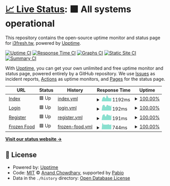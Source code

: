 # [📈 Live Status](https://i3fresh-tw.github.io/status.i3fresh.tw): <!--live status--> **🟩 All systems operational**

This repository contains the open-source uptime monitor and status page for [i3fresh.tw](https://i3fresh.tw/), powered by [Upptime](https://github.com/upptime/upptime).

[![Uptime CI](https://github.com/i3fresh-tw/status.i3fresh.tw/workflows/Uptime%20CI/badge.svg)](https://github.com/i3fresh-tw/status.i3fresh.tw/actions?query=workflow%3A%22Uptime+CI%22)
[![Response Time CI](https://github.com/i3fresh-tw/status.i3fresh.tw/workflows/Response%20Time%20CI/badge.svg)](https://github.com/i3fresh-tw/status.i3fresh.tw/actions?query=workflow%3A%22Response+Time+CI%22)
[![Graphs CI](https://github.com/i3fresh-tw/status.i3fresh.tw/workflows/Graphs%20CI/badge.svg)](https://github.com/i3fresh-tw/status.i3fresh.tw/actions?query=workflow%3A%22Graphs+CI%22)
[![Static Site CI](https://github.com/i3fresh-tw/status.i3fresh.tw/workflows/Static%20Site%20CI/badge.svg)](https://github.com/i3fresh-tw/status.i3fresh.tw/actions?query=workflow%3A%22Static+Site+CI%22)
[![Summary CI](https://github.com/i3fresh-tw/status.i3fresh.tw/workflows/Summary%20CI/badge.svg)](https://github.com/i3fresh-tw/status.i3fresh.tw/actions?query=workflow%3A%22Summary+CI%22)

With [Upptime](https://upptime.js.org), you can get your own unlimited and free uptime monitor and status page, powered entirely by a GitHub repository. We use [Issues](https://github.com/i3fresh-tw/status.i3fresh.tw/issues) as incident reports, [Actions](https://github.com/i3fresh-tw/status.i3fresh.tw/actions) as uptime monitors, and [Pages](https://i3fresh-tw.github.io/status.i3fresh.tw) for the status page.

<!--start: status pages-->
<!-- This summary is generated by Upptime (https://github.com/upptime/upptime) -->
<!-- Do not edit this manually, your changes will be overwritten -->
<!-- prettier-ignore -->
| URL | Status | History | Response Time | Uptime |
| --- | ------ | ------- | ------------- | ------ |
| <img alt="" src="https://icons.duckduckgo.com/ip3/i3fresh.tw.ico" height="13"> [Index](https://i3fresh.tw/index.html) | 🟩 Up | [index.yml](https://github.com/i3fresh-tw/status.i3fresh.tw/commits/HEAD/history/index.yml) | <details><summary><img alt="Response time graph" src="./graphs/index/response-time-week.png" height="20"> 1192ms</summary><br><a href="https://status.i3fresh.tw/history/index"><img alt="Response time 1192" src="https://img.shields.io/endpoint?url=https%3A%2F%2Fraw.githubusercontent.com%2Fi3fresh-tw%2Fstatus.i3fresh.tw%2FHEAD%2Fapi%2Findex%2Fresponse-time.json"></a><br><a href="https://status.i3fresh.tw/history/index"><img alt="24-hour response time 1168" src="https://img.shields.io/endpoint?url=https%3A%2F%2Fraw.githubusercontent.com%2Fi3fresh-tw%2Fstatus.i3fresh.tw%2FHEAD%2Fapi%2Findex%2Fresponse-time-day.json"></a><br><a href="https://status.i3fresh.tw/history/index"><img alt="7-day response time 1192" src="https://img.shields.io/endpoint?url=https%3A%2F%2Fraw.githubusercontent.com%2Fi3fresh-tw%2Fstatus.i3fresh.tw%2FHEAD%2Fapi%2Findex%2Fresponse-time-week.json"></a><br><a href="https://status.i3fresh.tw/history/index"><img alt="30-day response time 1192" src="https://img.shields.io/endpoint?url=https%3A%2F%2Fraw.githubusercontent.com%2Fi3fresh-tw%2Fstatus.i3fresh.tw%2FHEAD%2Fapi%2Findex%2Fresponse-time-month.json"></a><br><a href="https://status.i3fresh.tw/history/index"><img alt="1-year response time 1192" src="https://img.shields.io/endpoint?url=https%3A%2F%2Fraw.githubusercontent.com%2Fi3fresh-tw%2Fstatus.i3fresh.tw%2FHEAD%2Fapi%2Findex%2Fresponse-time-year.json"></a></details> | <details><summary><a href="https://status.i3fresh.tw/history/index">100.00%</a></summary><a href="https://status.i3fresh.tw/history/index"><img alt="All-time uptime 100.00%" src="https://img.shields.io/endpoint?url=https%3A%2F%2Fraw.githubusercontent.com%2Fi3fresh-tw%2Fstatus.i3fresh.tw%2FHEAD%2Fapi%2Findex%2Fuptime.json"></a><br><a href="https://status.i3fresh.tw/history/index"><img alt="24-hour uptime 100.00%" src="https://img.shields.io/endpoint?url=https%3A%2F%2Fraw.githubusercontent.com%2Fi3fresh-tw%2Fstatus.i3fresh.tw%2FHEAD%2Fapi%2Findex%2Fuptime-day.json"></a><br><a href="https://status.i3fresh.tw/history/index"><img alt="7-day uptime 100.00%" src="https://img.shields.io/endpoint?url=https%3A%2F%2Fraw.githubusercontent.com%2Fi3fresh-tw%2Fstatus.i3fresh.tw%2FHEAD%2Fapi%2Findex%2Fuptime-week.json"></a><br><a href="https://status.i3fresh.tw/history/index"><img alt="30-day uptime 100.00%" src="https://img.shields.io/endpoint?url=https%3A%2F%2Fraw.githubusercontent.com%2Fi3fresh-tw%2Fstatus.i3fresh.tw%2FHEAD%2Fapi%2Findex%2Fuptime-month.json"></a><br><a href="https://status.i3fresh.tw/history/index"><img alt="1-year uptime 100.00%" src="https://img.shields.io/endpoint?url=https%3A%2F%2Fraw.githubusercontent.com%2Fi3fresh-tw%2Fstatus.i3fresh.tw%2FHEAD%2Fapi%2Findex%2Fuptime-year.json"></a></details>
| <img alt="" src="https://icons.duckduckgo.com/ip3/i3fresh.tw.ico" height="13"> [Login](https://i3fresh.tw/login.html) | 🟩 Up | [login.yml](https://github.com/i3fresh-tw/status.i3fresh.tw/commits/HEAD/history/login.yml) | <details><summary><img alt="Response time graph" src="./graphs/login/response-time-week.png" height="20"> 192ms</summary><br><a href="https://status.i3fresh.tw/history/login"><img alt="Response time 192" src="https://img.shields.io/endpoint?url=https%3A%2F%2Fraw.githubusercontent.com%2Fi3fresh-tw%2Fstatus.i3fresh.tw%2FHEAD%2Fapi%2Flogin%2Fresponse-time.json"></a><br><a href="https://status.i3fresh.tw/history/login"><img alt="24-hour response time 213" src="https://img.shields.io/endpoint?url=https%3A%2F%2Fraw.githubusercontent.com%2Fi3fresh-tw%2Fstatus.i3fresh.tw%2FHEAD%2Fapi%2Flogin%2Fresponse-time-day.json"></a><br><a href="https://status.i3fresh.tw/history/login"><img alt="7-day response time 192" src="https://img.shields.io/endpoint?url=https%3A%2F%2Fraw.githubusercontent.com%2Fi3fresh-tw%2Fstatus.i3fresh.tw%2FHEAD%2Fapi%2Flogin%2Fresponse-time-week.json"></a><br><a href="https://status.i3fresh.tw/history/login"><img alt="30-day response time 192" src="https://img.shields.io/endpoint?url=https%3A%2F%2Fraw.githubusercontent.com%2Fi3fresh-tw%2Fstatus.i3fresh.tw%2FHEAD%2Fapi%2Flogin%2Fresponse-time-month.json"></a><br><a href="https://status.i3fresh.tw/history/login"><img alt="1-year response time 192" src="https://img.shields.io/endpoint?url=https%3A%2F%2Fraw.githubusercontent.com%2Fi3fresh-tw%2Fstatus.i3fresh.tw%2FHEAD%2Fapi%2Flogin%2Fresponse-time-year.json"></a></details> | <details><summary><a href="https://status.i3fresh.tw/history/login">100.00%</a></summary><a href="https://status.i3fresh.tw/history/login"><img alt="All-time uptime 100.00%" src="https://img.shields.io/endpoint?url=https%3A%2F%2Fraw.githubusercontent.com%2Fi3fresh-tw%2Fstatus.i3fresh.tw%2FHEAD%2Fapi%2Flogin%2Fuptime.json"></a><br><a href="https://status.i3fresh.tw/history/login"><img alt="24-hour uptime 100.00%" src="https://img.shields.io/endpoint?url=https%3A%2F%2Fraw.githubusercontent.com%2Fi3fresh-tw%2Fstatus.i3fresh.tw%2FHEAD%2Fapi%2Flogin%2Fuptime-day.json"></a><br><a href="https://status.i3fresh.tw/history/login"><img alt="7-day uptime 100.00%" src="https://img.shields.io/endpoint?url=https%3A%2F%2Fraw.githubusercontent.com%2Fi3fresh-tw%2Fstatus.i3fresh.tw%2FHEAD%2Fapi%2Flogin%2Fuptime-week.json"></a><br><a href="https://status.i3fresh.tw/history/login"><img alt="30-day uptime 100.00%" src="https://img.shields.io/endpoint?url=https%3A%2F%2Fraw.githubusercontent.com%2Fi3fresh-tw%2Fstatus.i3fresh.tw%2FHEAD%2Fapi%2Flogin%2Fuptime-month.json"></a><br><a href="https://status.i3fresh.tw/history/login"><img alt="1-year uptime 100.00%" src="https://img.shields.io/endpoint?url=https%3A%2F%2Fraw.githubusercontent.com%2Fi3fresh-tw%2Fstatus.i3fresh.tw%2FHEAD%2Fapi%2Flogin%2Fuptime-year.json"></a></details>
| <img alt="" src="https://icons.duckduckgo.com/ip3/i3fresh.tw.ico" height="13"> [Register](https://i3fresh.tw/register.html) | 🟩 Up | [register.yml](https://github.com/i3fresh-tw/status.i3fresh.tw/commits/HEAD/history/register.yml) | <details><summary><img alt="Response time graph" src="./graphs/register/response-time-week.png" height="20"> 191ms</summary><br><a href="https://status.i3fresh.tw/history/register"><img alt="Response time 191" src="https://img.shields.io/endpoint?url=https%3A%2F%2Fraw.githubusercontent.com%2Fi3fresh-tw%2Fstatus.i3fresh.tw%2FHEAD%2Fapi%2Fregister%2Fresponse-time.json"></a><br><a href="https://status.i3fresh.tw/history/register"><img alt="24-hour response time 215" src="https://img.shields.io/endpoint?url=https%3A%2F%2Fraw.githubusercontent.com%2Fi3fresh-tw%2Fstatus.i3fresh.tw%2FHEAD%2Fapi%2Fregister%2Fresponse-time-day.json"></a><br><a href="https://status.i3fresh.tw/history/register"><img alt="7-day response time 191" src="https://img.shields.io/endpoint?url=https%3A%2F%2Fraw.githubusercontent.com%2Fi3fresh-tw%2Fstatus.i3fresh.tw%2FHEAD%2Fapi%2Fregister%2Fresponse-time-week.json"></a><br><a href="https://status.i3fresh.tw/history/register"><img alt="30-day response time 191" src="https://img.shields.io/endpoint?url=https%3A%2F%2Fraw.githubusercontent.com%2Fi3fresh-tw%2Fstatus.i3fresh.tw%2FHEAD%2Fapi%2Fregister%2Fresponse-time-month.json"></a><br><a href="https://status.i3fresh.tw/history/register"><img alt="1-year response time 191" src="https://img.shields.io/endpoint?url=https%3A%2F%2Fraw.githubusercontent.com%2Fi3fresh-tw%2Fstatus.i3fresh.tw%2FHEAD%2Fapi%2Fregister%2Fresponse-time-year.json"></a></details> | <details><summary><a href="https://status.i3fresh.tw/history/register">100.00%</a></summary><a href="https://status.i3fresh.tw/history/register"><img alt="All-time uptime 100.00%" src="https://img.shields.io/endpoint?url=https%3A%2F%2Fraw.githubusercontent.com%2Fi3fresh-tw%2Fstatus.i3fresh.tw%2FHEAD%2Fapi%2Fregister%2Fuptime.json"></a><br><a href="https://status.i3fresh.tw/history/register"><img alt="24-hour uptime 100.00%" src="https://img.shields.io/endpoint?url=https%3A%2F%2Fraw.githubusercontent.com%2Fi3fresh-tw%2Fstatus.i3fresh.tw%2FHEAD%2Fapi%2Fregister%2Fuptime-day.json"></a><br><a href="https://status.i3fresh.tw/history/register"><img alt="7-day uptime 100.00%" src="https://img.shields.io/endpoint?url=https%3A%2F%2Fraw.githubusercontent.com%2Fi3fresh-tw%2Fstatus.i3fresh.tw%2FHEAD%2Fapi%2Fregister%2Fuptime-week.json"></a><br><a href="https://status.i3fresh.tw/history/register"><img alt="30-day uptime 100.00%" src="https://img.shields.io/endpoint?url=https%3A%2F%2Fraw.githubusercontent.com%2Fi3fresh-tw%2Fstatus.i3fresh.tw%2FHEAD%2Fapi%2Fregister%2Fuptime-month.json"></a><br><a href="https://status.i3fresh.tw/history/register"><img alt="1-year uptime 100.00%" src="https://img.shields.io/endpoint?url=https%3A%2F%2Fraw.githubusercontent.com%2Fi3fresh-tw%2Fstatus.i3fresh.tw%2FHEAD%2Fapi%2Fregister%2Fuptime-year.json"></a></details>
| <img alt="" src="https://icons.duckduckgo.com/ip3/i3fresh.tw.ico" height="13"> [Frozen Food](https://i3fresh.tw/inpage_47.html) | 🟩 Up | [frozen-food.yml](https://github.com/i3fresh-tw/status.i3fresh.tw/commits/HEAD/history/frozen-food.yml) | <details><summary><img alt="Response time graph" src="./graphs/frozen-food/response-time-week.png" height="20"> 744ms</summary><br><a href="https://status.i3fresh.tw/history/frozen-food"><img alt="Response time 744" src="https://img.shields.io/endpoint?url=https%3A%2F%2Fraw.githubusercontent.com%2Fi3fresh-tw%2Fstatus.i3fresh.tw%2FHEAD%2Fapi%2Ffrozen-food%2Fresponse-time.json"></a><br><a href="https://status.i3fresh.tw/history/frozen-food"><img alt="24-hour response time 735" src="https://img.shields.io/endpoint?url=https%3A%2F%2Fraw.githubusercontent.com%2Fi3fresh-tw%2Fstatus.i3fresh.tw%2FHEAD%2Fapi%2Ffrozen-food%2Fresponse-time-day.json"></a><br><a href="https://status.i3fresh.tw/history/frozen-food"><img alt="7-day response time 744" src="https://img.shields.io/endpoint?url=https%3A%2F%2Fraw.githubusercontent.com%2Fi3fresh-tw%2Fstatus.i3fresh.tw%2FHEAD%2Fapi%2Ffrozen-food%2Fresponse-time-week.json"></a><br><a href="https://status.i3fresh.tw/history/frozen-food"><img alt="30-day response time 744" src="https://img.shields.io/endpoint?url=https%3A%2F%2Fraw.githubusercontent.com%2Fi3fresh-tw%2Fstatus.i3fresh.tw%2FHEAD%2Fapi%2Ffrozen-food%2Fresponse-time-month.json"></a><br><a href="https://status.i3fresh.tw/history/frozen-food"><img alt="1-year response time 744" src="https://img.shields.io/endpoint?url=https%3A%2F%2Fraw.githubusercontent.com%2Fi3fresh-tw%2Fstatus.i3fresh.tw%2FHEAD%2Fapi%2Ffrozen-food%2Fresponse-time-year.json"></a></details> | <details><summary><a href="https://status.i3fresh.tw/history/frozen-food">100.00%</a></summary><a href="https://status.i3fresh.tw/history/frozen-food"><img alt="All-time uptime 100.00%" src="https://img.shields.io/endpoint?url=https%3A%2F%2Fraw.githubusercontent.com%2Fi3fresh-tw%2Fstatus.i3fresh.tw%2FHEAD%2Fapi%2Ffrozen-food%2Fuptime.json"></a><br><a href="https://status.i3fresh.tw/history/frozen-food"><img alt="24-hour uptime 100.00%" src="https://img.shields.io/endpoint?url=https%3A%2F%2Fraw.githubusercontent.com%2Fi3fresh-tw%2Fstatus.i3fresh.tw%2FHEAD%2Fapi%2Ffrozen-food%2Fuptime-day.json"></a><br><a href="https://status.i3fresh.tw/history/frozen-food"><img alt="7-day uptime 100.00%" src="https://img.shields.io/endpoint?url=https%3A%2F%2Fraw.githubusercontent.com%2Fi3fresh-tw%2Fstatus.i3fresh.tw%2FHEAD%2Fapi%2Ffrozen-food%2Fuptime-week.json"></a><br><a href="https://status.i3fresh.tw/history/frozen-food"><img alt="30-day uptime 100.00%" src="https://img.shields.io/endpoint?url=https%3A%2F%2Fraw.githubusercontent.com%2Fi3fresh-tw%2Fstatus.i3fresh.tw%2FHEAD%2Fapi%2Ffrozen-food%2Fuptime-month.json"></a><br><a href="https://status.i3fresh.tw/history/frozen-food"><img alt="1-year uptime 100.00%" src="https://img.shields.io/endpoint?url=https%3A%2F%2Fraw.githubusercontent.com%2Fi3fresh-tw%2Fstatus.i3fresh.tw%2FHEAD%2Fapi%2Ffrozen-food%2Fuptime-year.json"></a></details>

<!--end: status pages-->

[**Visit our status website →**](https://i3fresh-tw.github.io/status.i3fresh.tw)

## 📄 License

- Powered by: [Upptime](https://github.com/upptime/upptime)
- Code: [MIT](./LICENSE) © [Anand Chowdhary](https://anandchowdhary.com), supported by [Pabio](https://pabio.com)
- Data in the `./history` directory: [Open Database License](https://opendatacommons.org/licenses/odbl/1-0/)
